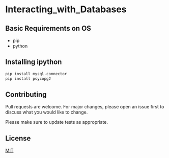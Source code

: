 # Interacting_with_Databases

## Basic Requirements on OS
* pip
* python

## Installing ipython
```bash
pip install mysql.connector
pip install psycopg2
```
## Contributing
Pull requests are welcome. For major changes, please open an issue first to discuss what you would like to change.

Please make sure to update tests as appropriate.

## License
[MIT](https://choosealicense.com/licenses/mit/)
